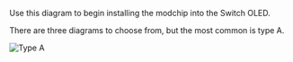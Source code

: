 Use this diagram to begin installing the modchip into the Switch OLED.

There are three diagrams to choose from, but the most common is type A.

![Type A](https://github.com/sthetix/OLED-DIAGRAM/blob/main/OLED-DIAGRAM-TYPE-A.jpg)


